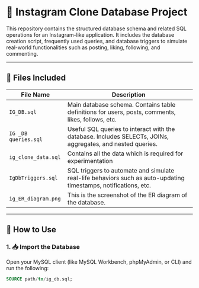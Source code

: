 # 📸 Instagram Clone Database Project

This repository contains the structured database schema and related SQL operations for an Instagram-like application. It includes the database creation script, frequently used queries, and database triggers to simulate real-world functionalities such as posting, liking, following, and commenting.

---

## 📂 Files Included

| File Name              | Description |
|------------------------|-------------|
| `IG_DB.sql`            | Main database schema. Contains table definitions for users, posts, comments, likes, follows, etc. |
| `IG _DB queries.sql`     | Useful SQL queries to interact with the database. Includes SELECTs, JOINs, aggregates, and nested queries. |
| `ig_clone_data.sql`     | Contains all the data which is required for experimentation |
| `IgDbTriggers.sql`  | SQL triggers to automate and simulate real-life behaviors such as auto-updating timestamps, notifications, etc. |
| `ig_ER_diagram.png`  | This is the screenshot of the ER diagram of the database. |
 
---

## 🚀 How to Use

### 1. 📥 Import the Database
Open your MySQL client (like MySQL Workbench, phpMyAdmin, or CLI) and run the following:

```sql
SOURCE path/to/ig_db.sql;

